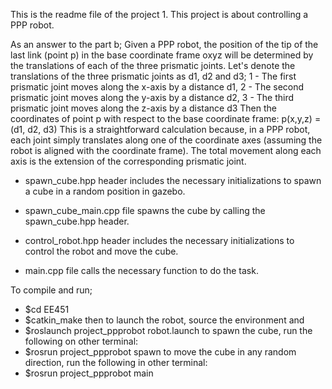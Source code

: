 This is the readme file of the project 1.
This project is about controlling a PPP robot.

As an answer to the part b;
Given a PPP robot, the position of the tip of the last link (point p) in the base coordinate frame oxyz
will be determined by the translations of each of the three prismatic joints.
Let's denote the translations of the three prismatic joints as d1, d2 and d3;
1 - The first prismatic joint moves along the x-axis by a distance d1,
2 - The second prismatic joint moves along the y-axis by a distance d2,
3 - The third prismatic joint moves along the z-axis by a distance d3
Then the coordinates of point p with respect to the base coordinate frame:
p(x,y,z) = (d1, d2, d3)
This is a straightforward calculation because, in a PPP robot, each joint simply translates along one of the coordinate axes (assuming the robot is aligned with the coordinate frame). The total movement along each axis is the extension of the corresponding prismatic joint.

- spawn_cube.hpp header includes the necessary initializations to spawn a cube in a random position in gazebo.
- spawn_cube_main.cpp file spawns the cube by calling the spawn_cube.hpp header.

- control_robot.hpp header includes the necessary initializations to control the robot and move the cube.
- main.cpp file calls the necessary function to do the task.

To compile and run;
- $cd EE451
- $catkin_make
then to launch the robot, source the environment and
- $roslaunch project_ppprobot robot.launch 
to spawn the cube, run the following on other terminal:
- $rosrun project_ppprobot spawn
to move the cube in any random direction, run the following in other terminal:
- $rosrun project_ppprobot main
